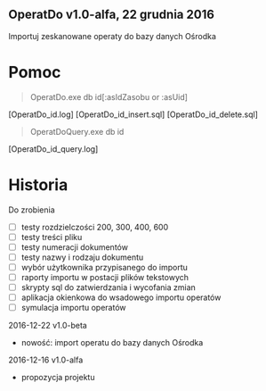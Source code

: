 ﻿OperatDo v1.0-alfa, 22 grudnia 2016
---
Importuj zeskanowane operaty do bazy danych Ośrodka

# Pomoc

> OperatDo.exe db id[:asIdZasobu or :asUid]

[OperatDo_id.log]
[OperatDo_id_insert.sql]
[OperatDo_id_delete.sql]

> OperatDoQuery.exe db id

[OperatDo_id_query.log]

# Historia

Do zrobienia

* [ ] testy rozdzielczości 200, 300, 400, 600
* [ ] testy treści pliku
* [ ] testy numeracji dokumentów
* [ ] testy nazwy i rodzaju dokumentu
* [ ] wybór użytkownika przypisanego do importu
* [ ] raporty importu w postacji plików tekstowych
* [ ] skrypty sql do zatwierdzania i wycofania zmian
* [ ] aplikacja okienkowa do wsadowego importu operatów
* [ ] symulacja importu operatów

2016-12-22 v1.0-beta

* nowość: import operatu do bazy danych Ośrodka

2016-12-16 v1.0-alfa

* propozycja projektu
